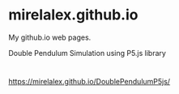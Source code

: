 # mirelalex.github.io
My github.io web pages.

Double Pendulum Simulation using P5.js library
#
https://mirelalex.github.io/DoublePendulumP5js/
